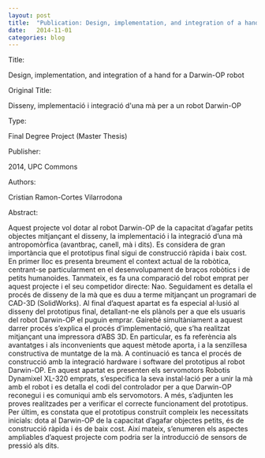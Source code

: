 ```yaml
---
layout: post
title:  "Publication: Design, implementation, and integration of a hand for a Darwin-OP robot"
date:   2014-11-01
categories: blog
---
```


Title:

Design, implementation, and integration of a hand for a Darwin-OP robot


Original Title:

Disseny, implementació i integració d'una mà per a un robot Darwin-OP


Type:

Final Degree Project (Master Thesis)


Publisher:

2014, UPC Commons


Authors:

Cristian Ramon-Cortes Vilarrodona


Abstract:

Aquest projecte vol dotar al robot Darwin-OP de la capacitat d’agafar petits objectes mitjançant el disseny, la implementació i la integració d’una mà antropomòrfica (avantbraç, canell, mà i dits). Es considera de gran importància que el prototipus final sigui de construcció ràpida i baix cost. En primer lloc es presenta breument el context actual de la robòtica, centrant-se particularment en el desenvolupament de braços robòtics i de petits humanoides. Tanmateix, es fa una comparació del robot emprat per aquest projecte i el seu competidor directe: Nao. Seguidament es detalla el procés de disseny de la mà que es duu a terme mitjançant un programari de CAD-3D (SolidWorks). Al final d’aquest apartat es fa especial al·lusió al disseny del prototipus final, detallant-ne els plànols per a que els usuaris del robot Darwin-OP el puguin emprar. Gairebé simultàniament a aquest darrer procés s’explica el procés d’implementació, que s’ha realitzat mitjançant una impressora d’ABS 3D. En particular, es fa referència als avantatges i als inconvenients que aquest mètode aporta, i a la senzillesa constructiva de muntatge de la mà. A continuació es tanca el procés de construcció amb la integració hardware i software del prototipus al robot Darwin-OP. En aquest apartat es presenten els servomotors Robotis Dynamixel XL-320 emprats, s’especifica la seva instal·lació per a unir la mà amb el robot i es detalla el codi del controlador per a que Darwin-OP reconegui i es comuniqui amb els servomotors. A més, s’adjunten les proves realitzades per a verificar el correcte funcionament del prototipus. Per últim, es constata que el prototipus construït compleix les necessitats inicials: dota al Darwin-OP de la capacitat d’agafar objectes petits, és de construcció ràpida i és de baix cost. Així mateix, s’enumeren els aspectes ampliables d’aquest projecte com podria ser la introducció de sensors de pressió als dits.

